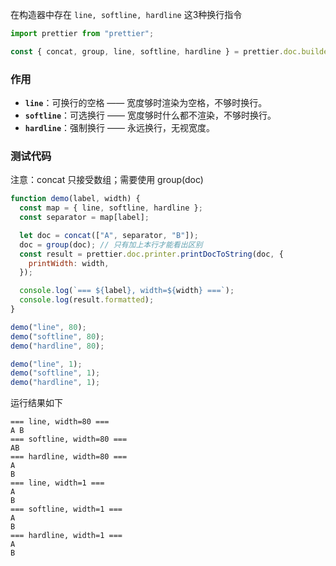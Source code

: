 在构造器中存在 `line, softline, hardline` 这3种换行指令

```js
import prettier from "prettier";

const { concat, group, line, softline, hardline } = prettier.doc.builders;
```

### 作用

- **`line`**：可换行的空格 —— 宽度够时渲染为空格，不够时换行。
- **`softline`**：可选换行 —— 宽度够时什么都不渲染，不够时换行。
- **`hardline`**：强制换行 —— 永远换行，无视宽度。

### 测试代码
注意：concat 只接受数组；需要使用 group(doc)
```js
function demo(label, width) {
  const map = { line, softline, hardline };
  const separator = map[label];

  let doc = concat(["A", separator, "B"]);
  doc = group(doc); // 只有加上本行才能看出区别
  const result = prettier.doc.printer.printDocToString(doc, {
    printWidth: width,
  });

  console.log(`=== ${label}, width=${width} ===`);
  console.log(result.formatted);
}

demo("line", 80);
demo("softline", 80);
demo("hardline", 80);

demo("line", 1);
demo("softline", 1);
demo("hardline", 1);
```

运行结果如下

```
=== line, width=80 ===
A B
=== softline, width=80 ===
AB
=== hardline, width=80 ===
A
B
=== line, width=1 ===
A
B
=== softline, width=1 ===
A
B
=== hardline, width=1 ===
A
B
```
